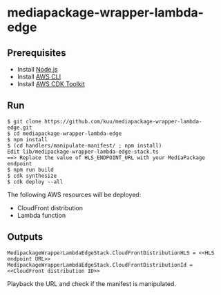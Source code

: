 # mediapackage-wrapper-lambda-edge

## Prerequisites
* Install [Node.js](https://nodejs.org/en)
* Install [AWS CLI](https://docs.aws.amazon.com/cli/latest/userguide/getting-started-install.html)
* Install [AWS CDK Toolkit](https://docs.aws.amazon.com/cdk/v2/guide/getting_started.html)

## Run
```
$ git clone https://github.com/kuu/mediapackage-wrapper-lambda-edge.git
$ cd mediapackage-wrapper-lambda-edge
$ npm install
$ (cd handlers/manipulate-manifest/ ; npm install)
Edit lib/medipackage-wrapper-lambda-edge-stack.ts
==> Replace the value of HLS_ENDPOINT_URL with your MediaPackage endpoint
$ npm run build
$ cdk synthesize
$ cdk deploy --all
```
The following AWS resources will be deployed:
* CloudFront distribution
* Lambda function

## Outputs
```
MedipackageWrapperLambdaEdgeStack.CloudFrontDistributionHLS = <<HLS endpoint URL>>
MedipackageWrapperLambdaEdgeStack.CloudFrontDistributionId = <<CloudFront distribution ID>>
```
Playback the URL and check if the manifest is manipulated.
